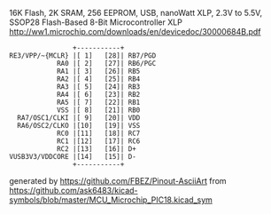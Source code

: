 16K Flash, 2K SRAM, 256 EEPROM, USB, nanoWatt XLP, 2.3V to 5.5V, SSOP28
Flash-Based 8-Bit Microcontroller XLP
http://ww1.microchip.com/downloads/en/devicedoc/30000684B.pdf


	                +-----------+
	RE3/VPP/~{MCLR} |[ 1]   [28]| RB7/PGD
	            RA0 |[ 2]   [27]| RB6/PGC
	            RA1 |[ 3]   [26]| RB5
	            RA2 |[ 4]   [25]| RB4
	            RA3 |[ 5]   [24]| RB3
	            RA4 |[ 6]   [23]| RB2
	            RA5 |[ 7]   [22]| RB1
	            VSS |[ 8]   [21]| RB0
	  RA7/OSC1/CLKI |[ 9]   [20]| VDD
	  RA6/OSC2/CLKO |[10]   [19]| VSS
	            RC0 |[11]   [18]| RC7
	            RC1 |[12]   [17]| RC6
	            RC2 |[13]   [16]| D+
	VUSB3V3/VDDCORE |[14]   [15]| D-
	                +-----------+


generated by https://github.com/FBEZ/Pinout-AsciiArt from https://github.com/ask6483/kicad-symbols/blob/master/MCU_Microchip_PIC18.kicad_sym